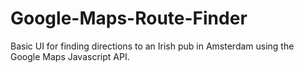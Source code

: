 # Google-Maps-Route-Finder
Basic UI for finding directions to an Irish pub in Amsterdam using the Google Maps Javascript API.
